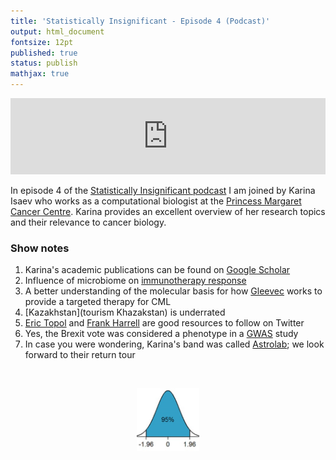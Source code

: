 ```yaml
---
title: 'Statistically Insignificant - Episode 4 (Podcast)'
output: html_document
fontsize: 12pt
published: true
status: publish
mathjax: true
---
```


<p align="center">
<iframe title="A Discussion about Cancer Research" src="https://www.podbean.com/media/player/ncq6w-884921e-dir?from=share&skin=1&share=1&fonts=Helvetica&download=1&version=1&skin=1&btn-skin=107" style="border: none;" scrolling="no" data-name="pb-iframe-player" width="100%" height="122"></iframe>
</p>


In episode 4 of the [Statistically Insignificant podcast](https://statisticallyinsignificant.sounder.fm/show/statistically-insignificant) I am joined by Karina Isaev who works as a computational biologist at the [Princess Margaret Cancer Centre](http://kridel-lab.ca/Team/). Karina provides an excellent overview of her research topics and their relevance to cancer biology.

### Show notes

1. Karina's academic publications can be found on [Google Scholar](https://scholar.google.ca/citations?user=q5Hzub8AAAAJ&hl=en&oi=sra)
2. Influence of microbiome on [immunotherapy response](https://science.sciencemag.org/content/359/6371/91?refcode=Futurism20)
3. A better understanding of the molecular basis for how [Gleevec](https://www.nature.com/scitable/topicpage/gleevec-the-breakthrough-in-cancer-treatment-565/) works to provide a targeted therapy for CML
4. [Kazakhstan](tourism Khazakstan) is underrated
5. [Eric Topol](https://twitter.com/EricTopol) and [Frank Harrell](https://twitter.com/f2harrell) are good resources to follow on Twitter
6. Yes, the Brexit vote was considered a phenotype in a [GWAS](https://www.biorxiv.org/content/10.1101/457515v1) study
7. In case you were wondering, Karina's band was called [Astrolab](https://astrolabband.bandcamp.com/); we look forward to their return tour

<br>
<p align="center"><img src="/figures/bellcurve.jpg" width="20%"></p>
